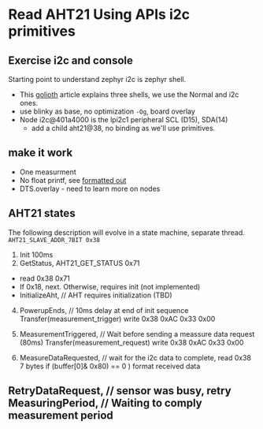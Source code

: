 # Read AHT21 Using APIs i2c primitives

## Exercise i2c and console
Starting point to understand zephyr i2c is zephyr shell.  
- This [golioth] article explains three shells, we use the Normal and i2c ones.
- use blinky as base, no optimization `-Og`, board overlay
- Node i2c@401a4000 is the lpi2c1 peripheral SCL (D15), SDA(14)
  - add a child aht21@38, no binding as we'll use primitives.
## make it work
- One measurment
- No float printf, see [formatted out](https://docs.zephyrproject.org/latest/services/formatted_output.html)
- DTS.overlay - need to learn more on nodes



## AHT21 states
The following description will evolve in a state machine, separate thread.
`AHT21_SLAVE_ADDR_7BIT 0x38`

1. Init 100ms
2. GetStatus, AHT21_GET_STATUS 0x71
  - read 0x38 0x71 
  - If 0x18, next. Otherwise, requires init (not implemented) 
  - InitializeAht,    	  //  AHT requires initialization (TBD)
4. PowerupEnds, 				  // 10ms delay at end of init sequence
  Transfer(measurement_trigger)
  write  0x38 0xAC 0x33 0x00

5. MeasurementTriggered, // Wait before sending a meassure data request (80ms)
  Transfer(measurement_request)
    write 0x38 0xAC 0x33 0x00
  
6. MeasureDataRequested, // wait for the i2c data to complete, 
  read 0x38 7 bytes
  if (buffer[0]& 0x80) == 0 )
    format received data


RetryDataRequest,     // sensor was busy, retry
MeasuringPeriod,  		// Waiting to comply measurement period
---
[golioth]:https://blog.golioth.io/how-to-use-zephyr-shell-for-interactive-prototyping-with-i2c-sensors/